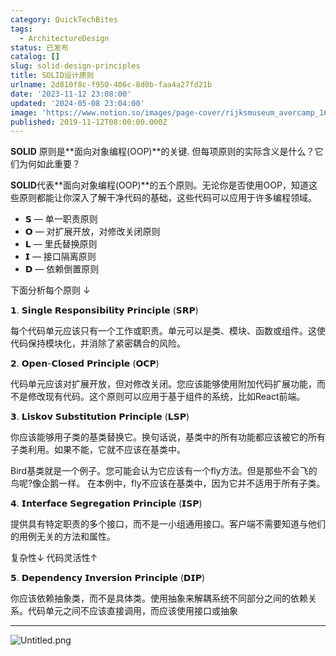 ```yaml
---
category: QuickTechBites
tags:
  - ArchitectureDesign
status: 已发布
catalog: []
slug: solid-design-principles
title: SOLID设计原则
urlname: 2d810f8c-f950-406c-8d0b-faa4a27fd21b
date: '2023-11-12 23:08:00'
updated: '2024-05-08 23:04:00'
image: 'https://www.notion.so/images/page-cover/rijksmuseum_avercamp_1620.jpg'
published: 2019-11-12T08:00:00.000Z
---
```


**SOLID** 原则是**面向对象编程(OOP)**的关键. 但每项原则的实际含义是什么？它们为何如此重要？


**SOLID**代表**面向对象编程(OOP)**的五个原则。无论你是否使用OOP，知道这些原则都能让你深入了解干净代码的基础，这些代码可以应用于许多编程领域。

- 𝗦 — 单一职责原则
- 𝗢 — 对扩展开放，对修改关闭原则
- 𝗟 — 里氏替换原则
- 𝗜 — 接口隔离原则
- 𝗗 — 依赖倒置原则

下面分析每个原则 ↓


𝟭. 𝗦𝗶𝗻𝗴𝗹𝗲 𝗥𝗲𝘀𝗽𝗼𝗻𝘀𝗶𝗯𝗶𝗹𝗶𝘁𝘆 𝗣𝗿𝗶𝗻𝗰𝗶𝗽𝗹𝗲 (𝗦𝗥𝗣)


每个代码单元应该只有一个工作或职责。单元可以是类、模块、函数或组件。这使代码保持模块化，并消除了紧密耦合的风险。


𝟮. 𝗢𝗽𝗲𝗻-𝗖𝗹𝗼𝘀𝗲𝗱 𝗣𝗿𝗶𝗻𝗰𝗶𝗽𝗹𝗲 (𝗢𝗖𝗣)


代码单元应该对扩展开放，但对修改关闭。您应该能够使用附加代码扩展功能，而不是修改现有代码。这个原则可以应用于基于组件的系统，比如React前端。


𝟯. 𝗟𝗶𝘀𝗸𝗼𝘃 𝗦𝘂𝗯𝘀𝘁𝗶𝘁𝘂𝘁𝗶𝗼𝗻 𝗣𝗿𝗶𝗻𝗰𝗶𝗽𝗹𝗲 (𝗟𝗦𝗣)


你应该能够用子类的基类替换它。换句话说，基类中的所有功能都应该被它的所有子类利用。如果不能，它就不应该在基类中。


Bird基类就是一个例子。您可能会认为它应该有一个fly方法。但是那些不会飞的鸟呢?像企鹅一样。
在本例中，fly不应该在基类中，因为它并不适用于所有子类。


𝟰. 𝗜𝗻𝘁𝗲𝗿𝗳𝗮𝗰𝗲 𝗦𝗲𝗴𝗿𝗲𝗴𝗮𝘁𝗶𝗼𝗻 𝗣𝗿𝗶𝗻𝗰𝗶𝗽𝗹𝗲 (𝗜𝗦𝗣)


提供具有特定职责的多个接口，而不是一小组通用接口。客户端不需要知道与他们的用例无关的方法和属性。


复杂性↓
代码灵活性↑


𝟱. 𝗗𝗲𝗽𝗲𝗻𝗱𝗲𝗻𝗰𝘆 𝗜𝗻𝘃𝗲𝗿𝘀𝗶𝗼𝗻 𝗣𝗿𝗶𝗻𝗰𝗶𝗽𝗹𝗲 (𝗗𝗜𝗣)


你应该依赖抽象类，而不是具体类。使用抽象来解耦系统不同部分之间的依赖关系。代码单元之间不应该直接调用，而应该使用接口或抽象


---


![Untitled.png](https://prod-files-secure.s3.us-west-2.amazonaws.com/5d24fe63-e567-4804-86f9-9fdc62e13082/6fc4afd3-478b-4aaf-9884-0a3f8e406a71/Untitled.png?X-Amz-Algorithm=AWS4-HMAC-SHA256&X-Amz-Content-Sha256=UNSIGNED-PAYLOAD&X-Amz-Credential=ASIAZI2LB466TY5K6ASG%2F20250203%2Fus-west-2%2Fs3%2Faws4_request&X-Amz-Date=20250203T213308Z&X-Amz-Expires=3600&X-Amz-Security-Token=IQoJb3JpZ2luX2VjEAUaCXVzLXdlc3QtMiJGMEQCIDKxziywju1LH70f%2FKW6bn9LczP3DtFxZJb5xm%2BcwZt%2BAiBmcbFVIvTV7ZChhPvLmapamoy%2FBRaKp9vIMxP337T%2FnSr%2FAwgeEAAaDDYzNzQyMzE4MzgwNSIMcjDCRzbvleaA2ps8KtwDmvVUmoHPZ4beVpHiSAWGQGLENQ%2FHPaH%2BTllrVyyyk1jpz8SCXaziKbPiL2drVCXrEXNQpQS6Bdapqr5I0xZhcnSWS1Z4KK51aUvfeeoee3VuYBTkGKu74BLtips1eK3nIaW5q8%2FqhnZbJY9Xiw3A56oruzDQX0rCHSGGRnFzNXFvfGYZDE8R51WoagpLQ4vnsKgbQ%2BrioOQ%2BlEEo3DFjmtUQq52PT%2FHyaQ6GEKbjZOy4d6yTN3oAaEQZ4iMhBHxPpzwTb3uLZ%2FJQmFHkSRJTWR3u4lL7unnN1sewtG3oC%2BX%2B%2FTKX%2BcJ8DhB3NaPdiAdS3%2FsLjJBJAze%2BWpY2HdtRS1Ckkq6bsv7P29u99yIvO2%2BRqpXrA9AgyikMunZQXjBM7iXIrs7yF2rcAgiKWHtNfPGqKM9hSWFYiYPqZXX4GlNXKGadmAiIzqu35V4E3UHbu4HWWBkvVklhQuID37mLWooEbOP8scN31Yc8oKKVQ3WemxIc8l4Rk7fDIosW0EqSowVm1AG6YNgre08vKTAMs3oTiYVHHANhyI%2Fo0V%2Btf4w%2FobNa3ViJrC6MW0Sl9G%2BxKBtpafE%2FT%2BwPuMArAAAMJNJe6x2IX8tYGJbH49qFMs6ikDhxN1AwYvlGX5kw9NmEvQY6pgHtuhf8iicV4Gkiz3TeZJqLngDy7MnFYAVpdIwsiitG5A9h4PYHk7EGY2TesSN6kFJ6cB7GiczN962bXSR5xS6lrcQmcn80Dhd9GxrP%2BvfxYgikdmW4k8izBz6Wg%2BqcirECCQLOYAvoNx95ooPI61aiP8oPMgkhnGINNUhBXXZk0kBkgk6tCPPT6HOCxnAXi%2BdYyt2%2FtPQ6VOgmR1gxD55hAGCJEVrv&X-Amz-Signature=8a82252d2126be8fbd071abe57b646075add08d1e71f77a4deb73d7c5b070329&X-Amz-SignedHeaders=host&x-id=GetObject)

